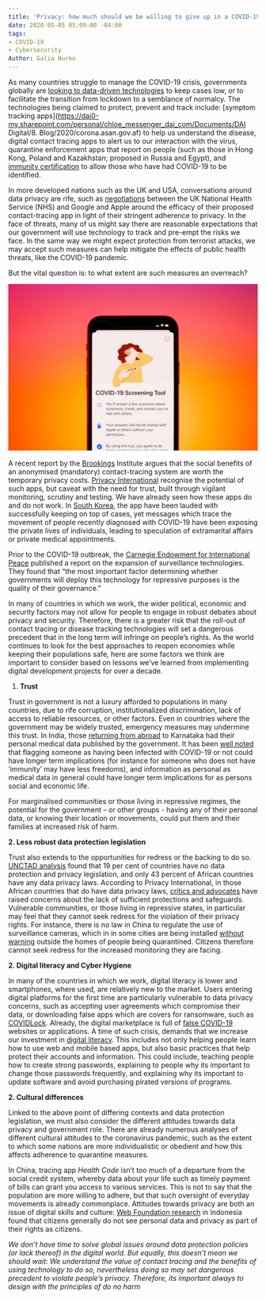 ```yaml
---
title: 'Privacy: how much should we be willing to give up in a COVID-19 era?'
date: 2020-05-05 05:09:00 -04:00
tags:
- COVID-19
- Cybersecurity
Author: Galia Nurko
---
```


As many countries struggle to manage the COVID-19 crisis, governments globally are [looking to data-driven technologies](https://www.bloomberg.com/news/articles/2020-04-30/the-world-embraces-contact-tracing-technology-to-fight-covid-19?utm_campaign=The%20Interface&utm_medium=email&utm_source=Revue%20newsletter) to keep cases low, or to facilitate the transition from lockdown to a semblance of normalcy. The technologies being claimed to protect, prevent and track include: \[symptom tracking apps\](https://dai0-my.sharepoint.com/personal/chloe_messenger_dai_com/Documents/DAI Digital/8. Blog/2020/corona.asan.gov.af) to help us understand the disease, digital contact tracing apps to alert us to our interaction with the virus, quarantine enforcement apps that report on people (such as those in Hong Kong, Poland and Kazakhstan; proposed in Russia and Egypt), and[ immunity certification](https://www.ukauthority.com/articles/open-university-develops-digital-certificate-for-covid-19-immunity/) to allow those who have had COVID-19 to be identified.

In more developed nations such as the UK and USA, conversations around data privacy are rife, such as [negotiations](https://www.bbc.co.uk/news/technology-52441428) between the UK National Health Service (NHS) and Google and Apple around the efficacy of their proposed contact-tracing app in light of their stringent adherence to privacy.
In the face of threats, many of us might say there are reasonable expectations that our government will use technology to track and pre-empt the risks we face. In the same way we might expect protection from terrorist attacks, we may accept such measures can help mitigate the effects of public health threats, like the COVID-19 pandemic.

But the vital question is: to what extent are such measures an overreach?

<!--more-->

![photo-1585411241969-9ac0c565451b.webp](/uploads/photo-1585411241969-9ac0c565451b.webp)

A recent report by the [Brookings](https://www.brookings.edu/research/freedom-and-privacy-in-the-time-of-coronavirus/) Institute argues that the social benefits of an anonymised (mandatory) contact-tracing system are worth the temporary privacy costs. [Privacy International](https://privacyinternational.org/long-read/3675/theres-app-coronavirus-apps) recognise the potential of such apps, but caveat with the need for trust, built through vigilant monitoring, scrutiny and testing. We have already seen how these apps do and do not work. In [South Korea](https://www.theguardian.com/world/2020/mar/06/more-scary-than-coronavirus-south-koreas-health-alerts-expose-private-lives), the app have been lauded with successfully keeping on top of cases, yet messages which trace the movement of people recently diagnosed with COVID-19 have been exposing the private lives of individuals, leading to speculation of extramarital affairs or private medical appointments.

Prior to the COVID-19 outbreak, the [Carnegie Endowment for International Peace](https://carnegieendowment.org/2019/09/17/global-expansion-of-ai-surveillance-pub-79847) published a report on the expansion of surveillance technologies. They found that “the most important factor determining whether governments will deploy this technology for repressive purposes is the quality of their governance.”

In many of countries in which we work, the wider political, economic and security factors may not allow for people to engage in robust debates about privacy and security. Therefore, there is a greater risk that the roll-out of contact tracing or disease tracking technologies will set a dangerous precedent that in the long term will infringe on people’s rights. As the world continues to look for the best approaches to reopen economies while keeping their populations safe, here are some factors we think are important to consider based on lessons we’ve learned from implementing digital development projects for over a decade.

1. **Trust**

Trust in government is not a luxury afforded to populations in many countries, due to rife corruption, institutionalized discrimination, lack of access to reliable resources, or other factors. Even in countries where the government may be widely trusted, emergency measures may undermine this trust. In India, those [returning from abroad](https://www.news18.com/news/india/privacy-not-a-concern-checking-virus-spread-is-ktaka-govt-publishes-details-of-foreign-returnees-2550835.html) to Karnataka had their personal medical data published by the government. It has been [well noted](https://onezero.medium.com/immunity-passports-could-create-a-new-category-of-privilege-2f70ce1b905) that flagging someone as having been infected with COVID-19 or not could have longer term implications (for instance for someone who does not have ‘immunity’ may have less freedoms), and information as personal as medical data in general could have longer term implications for as persons social and economic life.

For marginalised communities or those living in repressive regimes, the potential for the government – or other groups - having any of their personal data, or knowing their location or movements, could put them and their families at increased risk of harm.

**2. Less robust data protection legislation**

Trust also extends to the opportunities for redress or the backing to do so. [UNCTAD analysis](https://unctad.org/en/Pages/DTL/STI_and_ICTs/ICT4D-Legislation/eCom-Data-Protection-Laws.aspx) found that 19 per cent of countries have no data protection and privacy legislation, and only 43 percent of African countries have any data privacy laws. According to Privacy International, in those African countries that do have data privacy laws, [critics and advocates](https://privacyinternational.org/long-read/3109/africa-sim-card-registration-only-increases-monitoring-and-exclusion) have raised concerns about the lack of sufficient protections and safeguards. Vulnerable communities, or those living in repressive states, in particular may feel that they cannot seek redress for the violation of their privacy rights. For instance, there is no law in China to regulate the use of surveillance cameras, which in in some cities are being installed [without warning](https://edition.cnn.com/2020/04/27/asia/cctv-cameras-china-hnk-intl/index.html?utm_campaign=The%20Interface&utm_medium=email&utm_source=Revue%20newsletter) outside the homes of people being quarantined. Citizens therefore cannot seek redress for the increased monitoring they are facing.

**2. Digital literacy and Cyber Hygiene**

In many of the countries in which we work, digital literacy is lower and smartphones, where used, are relatively new to the market. Users entering digital platforms for the first time are particularly vulnerable to data privacy concerns, such as accepting user agreements which compromise their data, or downloading false apps which are covers for ransomware, such as [COVIDLock](https://www.domaintools.com/resources/blog/covidlock-mobile-coronavirus-tracking-app-coughs-up-ransomware). Already, the digital marketplace is full of [false COVID-19](https://www.zdnet.com/article/thousands-of-covid-19-scam-and-malware-sites-are-being-created-on-a-daily-basis/) websites or applications. A time of such crisis, demands that we increase our investment in [digital literacy](https://dai-global-digital.com/the-missing-digital-principle-educate-the-user.html). This includes not only helping people learn how to use web and mobile based apps, but also basic practices that help protect their accounts and information. This could include, teaching people how to create strong passwords, explaining to people why its important to change those passwords frequently, and explaining why its important to update software and avoid purchasing pirated versions of programs.

**2. Cultural differences**

Linked to the above point of differing contexts and data protection legislation, we must also consider the different attitudes towards data privacy and government role. There are already numerous analyses of different cultural attitudes to the coronavirus pandemic, such as the extent to which some nations are more individualistic or obedient and how this affects adherence to quarantine measures.

In China, tracing app *Health Code* isn’t too much of a departure from the social credit system, whereby data about your life such as timely payment of bills can grant you access to various services. This is not to say that the population are more willing to adhere, but that such oversight of everyday movements is already commonplace. Attitudes towards privacy are both an issue of digital skills and culture: [Web Foundation research](https://webfoundation.org/2019/10/personal-data-protection-in-indonesia-the-long-road-to-effective-implementation/) in Indonesia found that citizens generally do not see personal data and privacy as part of their rights as citizens.

*We don’t have time to solve global issues around data protection policies (or lack thereof) in the digital world. But equally, this doesn’t mean we should wait: We understand the value of contact tracing and the benefits of using technology to do so, nevertheless doing so may set dangerous precedent to violate people’s privacy. Therefore, its important always to design with the principles of do no harm*